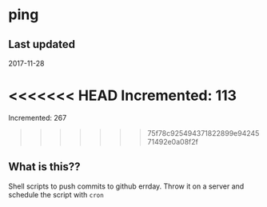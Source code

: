 # ping

## Last updated
2017-11-28

<<<<<<< HEAD
Incremented: 113
=======
Incremented: 267
>>>>>>> 75f78c925494371822899e9424571492e0a08f2f

## What is this?? 
Shell scripts to push commits to github errday. Throw it on a server and schedule the script with `cron`
